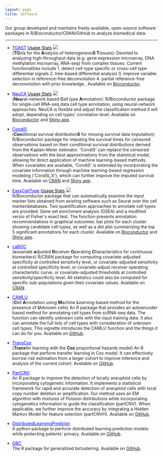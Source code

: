 ```yaml
---
layout: page
title: Software
---
```



Our group developed and maintains freely-available, open-source software packages in R/Bioconductor/CRAN/GitHub to analyze biomedical data. 

<!--
<p float="left">
  <img src="./assets/pics/DSS_hex.png" width="125" height="144" />
  <img src="./assets/pics/NeuCA_hex.png" width="125" height="144" />
 	<img src="./assets/pics/ISLET_hex.png" width="125" height="144" />
<!--   		<img src="/img3.png" width="100" /> 	-->
</p>

---------------


- <a style="color: blue;" class="btn btn-primary" href="http://bioconductor.org/packages/release/bioc/html/TOAST.html">TOAST</a> 
  <a style="color: black;" class="btn" href="http://bioconductor.org/packages/stats/bioc/TOAST/">Usage Stats</a> 
  <img src="https://bioconductor.org/shields/years-in-bioc/TOAST.svg"><br/>
  (**TO**ols for the **A**nalysis of heterogeneou**S** **T**issues): Devoted to analyzing high-throughput data (e.g. gene expression microarray, DNA methylation microarray, RNA-seq) from complex tissues. Current functionalities include 1. detect cell-type specific or cross-cell type differential signals 2. tree-based differential analysis 3. improve variable selection in reference-free deconvolution 4. partial reference-free deconvolution with prior knowledge.. Available on [Bioconductor](http://bioconductor.org/packages/release/bioc/html/TOAST.html).

- <a  style="color: blue;" class="btn btn-primary" href="https://bioconductor.org/packages/NeuCA/">NeuCA</a>
  <a style="color: black;" class="btn" href="http://bioconductor.org/packages/stats/bioc/NeuCA/">Usage Stats</a> 
  <img src="https://bioconductor.org/shields/years-in-bioc/NeuCA.svg"><br/>
  (**Neu**ral-network based **C**ell type **A**nnotation): R/Bioconductor package for single-cell RNA-seq data cell type annotation, using neural-network approaches. NeuCA is flexible and adjust the classification method it will adopt, depending on cell types' correlation level. Available on [Bioconductor](https://bioconductor.org/packages/NeuCA/) and [Shiny app](https://statbioinfo.shinyapps.io/NeuCA/). 
  
- <a  style="color: blue;" class="btn btn-primary" href="https://cran.r-project.org/web/packages/CondiS/index.html">CondiS</a><br/>
  (**Con**ditional survival distribution**S** for missing survival data imputation): R/Bioconductor package for imputing the survival times for censored observations based on their conditional survival distributions derived from the Kaplan-Meier estimator. 'CondiS' can replace the censored observations with the best approximations from the statistical model, allowing for direct application of machine learning-based methods. When covariates are available, 'CondiS' is extended by incorporating the covariate information through machine learning-based regression modeling ('CondiS_X'), which can further improve the imputed survival time. Available on [CRAN](https://cran.r-project.org/web/packages/CondiS/index.html) and [Shiny app](https://biostatistics.mdanderson.org/shinyapps/CondiS/). 
  
- <a  style="color: blue;" class="btn btn-primary" href="https://bioconductor.org/packages/devel/bioc/html/EasyCellType.html">EasyCellType</a>
  <a style="color: black;" class="btn" href="http://bioconductor.org/packages/stats/bioc/EasyCellType/">Usage Stats</a> 
  <img src="https://bioconductor.org/shields/years-in-bioc/EasyCellType.svg"><br/>
R/Bioconductor package that can automatically examine the input marker lists obtained from existing software such as Seurat over the cell markerdatabases. Two quantification approaches to annotate cell types are provided: Gene set enrichment analysis (GSEA) and a modified versio of Fisher's exact test. The function presents annotation recommendations in graphical outcomes: bar plots for each cluster showing candidate cell types, as well as a dot plot summarizing the top 5 significant annotations for each cluster. Available on [Bioconductor](https://bioconductor.org/packages/devel/bioc/html/EasyCellType.html) and [Shiny app](https://biostatistics.mdanderson.org/shinyapps/EasyCellType/). 
				            
- <a  style="color: blue;" class="btn btn-primary" href="https://cran.r-project.org/web/packages/caROC/index.html">caROC</a><br/> 
(**c**ovariate **a**djusted **R**eceiver **O**perating **C**haracteristics for continuous biomarkers) R/CRAN package for computing covariate-adjusted specificity at controlled sensitivity level, or covariate-adjusted sensitivity at controlled specificity level, or covariate-adjust receiver operating characteristic curve, or covariate-adjusted thresholds at controlled sensitivity/specificity level. All statistics could also be computed for specific sub-populations given their covariate values. Available on [CRAN](https://cran.r-project.org/web/packages/caROC/index.html).
		    
- <a  style="color: blue;" class="btn btn-primary" href="https://github.com/ziyili20/CAMLU">CAMLU</a><br/> (**C**ell **A**nnotation using **M**achine **L**earning-based method for the presence of **U**nknown cells) An R package that provides an autoencoder based method for annotating cell types from scRNA-seq data. The function can identify unknown cells with the input training data. It also can annotate the full lists of cell types with consideration of unknown cell types. This vignette introduces the CAMLU function and the things it can do for you. Available on [GitHub](https://github.com/ziyili20/CAMLU).

- <a  style="color: blue;" class="btn btn-primary" href="https://github.com/ziyili20/TransCox">TransCox</a><br/> (**Trans**fer learning with the **Cox** proportional hazards model) An R package that perform transfer learning in Cox model. It can effectively borrow risk estimation from a larger cohort to improve inference and analysis of the current cohort. Available on [GitHub](https://github.com/ziyili20/TransCox).

- <a  style="color: blue;" class="btn btn-primary" href="https://github.com/ziyili20/partCNV">PartCNV</a> <br/> An R package to improve the detection of locally aneuploid cells by incorporating cytogenetic information. It implements a statistical framework for rapid and accurate detection of aneuploid cells with local copy number deletion or amplification. Our method uses an EM algorithm with mixtures of Poisson distributions while incorporating cytogenetics information to guide the classification (partCNV). When applicable, we further improve the accuracy by integrating a Hidden Markov Model for feature selection (partCNVH). Available on [GitHub](https://github.com/ziyili20/partCNV).

- <a  style="color: blue;" class="btn btn-primary" href="https://github.com/ziyili20/DistributedLearningPredictor">DistributedLearningPredictor</a><br/> 
A python package to perform distributed learning prediction models while protecting patients' privacy. Available on [GitHub](https://github.com/ziyili20/DistributedLearningPredictor).

- <a  style="color: blue;" class="btn btn-primary" href="https://github.com/ziyili20/GBC">GBC</a><br/> 
The R package for generalized biclustering. Available on [GitHub](https://github.com/ziyili20/GBC).